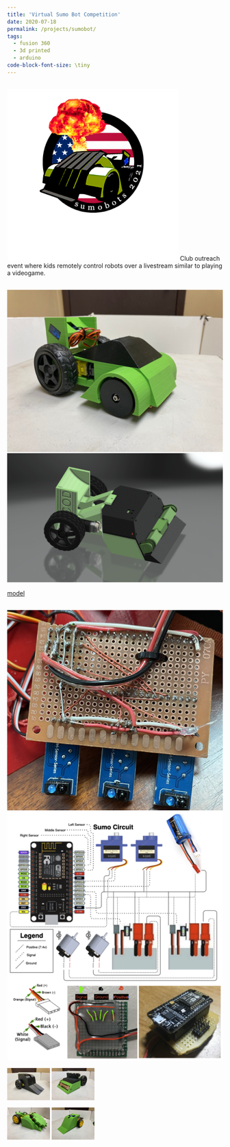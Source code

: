 ```yaml
---
title: 'Virtual Sumo Bot Competition'
date: 2020-07-18
permalink: /projects/sumobot/
tags:
  - fusion 360
  - 3d printed
  - arduino
code-block-font-size: \tiny
---
```

<br/><img src='/images/sumobotlogo.png' style='width:400px;'>
Club outreach event where kids remotely control robots over a livestream similar to playing a videogame.


<br/><img src='/images/sumobot1.jpeg' style='width:600px;'>
<br/><img src='/images/sumobotfinal1.png' style='width:600px;'>

[model](https://a360.co/3x9uB2V)

<br/><img src='/images/sumobotcircuit1.png' style='width:600px;'>
<br/><img src='/images/sumocircuit.png' style='width:600px;'>

<p float="left">
  <img src="/images/sumobot2.jpeg" width="100" />
  <img src="/images/sumobot3.jpeg" width="100" /> 
</p>

<p float="left">
  <img src="/images/sumobot4.jpeg" width="100" />
  <img src="/images/sumobot5.jpeg" width="100" /> 
</p>
